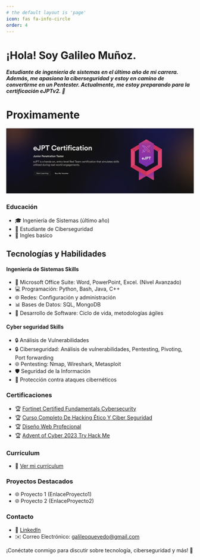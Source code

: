 ```yaml
---
# the default layout is 'page'
icon: fas fa-info-circle
order: 4
---
```

# ¡Hola! Soy Galileo Muñoz.
##### Estudiante de ingeniería de sistemas en el último año de mi carrera. Además, me apasiona la ciberseguridad y estoy en camino de convertirme en un Pentester. Actualmente, me estoy preparando para la certificación eJPTv2. 🚀

# Proximamente
![eJPTv2](/assets/img/eJPTv2.png) 

### Educación
- 🎓 Ingeniería de Sistemas (último año)
- 📘 Estudiante de Ciberseguridad
- 📄 Ingles basico

## Tecnologías y Habilidades

#### Ingeniería de Sistemas Skills
- 💼 Microsoft Office Suite: Word, PowerPoint, Excel. (Nivel Avanzado)
- 💻 Programación: Python, Bash, Java, C++
- 🌐 Redes: Configuración y administración
- 📊 Bases de Datos: SQL, MongoDB
- 🔄 Desarrollo de Software: Ciclo de vida, metodologías ágiles

#### Cyber seguridad Skills
- 🔒 Análisis de Vulnerabilidades
- 🔒 Ciberseguridad: Análisis de vulnerabilidades, Pentesting, Pivoting, Port forwarding
- 🌐 Pentesting: Nmap, Wireshark, Metasploit
- 🛡️ Seguridad de la Información
- 🚧 Protección contra ataques cibernéticos

### Certificaciones
- 🏆 <a href="/assets/img/Course_Completion_Certificate.pdf" target="_blank">Fortinet Certified Fundamentals Cybersecurity</a>
- 🏆 <a href="/assets/img/CursoCompletoDeHackingEticoYCiberSeguridad.jpg" target="_blank">Curso Completo De Hacking Ético Y Ciber Seguridad</a>
- 🏆 <a href="/assets/img/DiseñoWebProfecional.jpg" target="_blank">Diseño Web Profecional</a>
- 🏆 <a href="https://tryhackme-certificates.s3-eu-west-1.amazonaws.com/THM-PLBWZK8DDA.png" target="_blank">Advent of Cyber 2023 Try Hack Me</a>

### Currículum
- 📄 <a href="/assets/img/Curriculum.pdf" download>Ver mi currículum</a>

### Proyectos Destacados
- 🌐 Proyecto 1 (EnlaceProyecto1)
- 🌐 Proyecto 2 (EnlaceProyecto2)

### Contacto
- 🔗 <a href="https://www.linkedin.com/feed/" target="_blank">LinkedIn</a>
- ✉️ Correo Electrónico: galileoquevedo@gmail.com
  
¡Conéctate conmigo para discutir sobre tecnología, ciberseguridad y más! 🤝